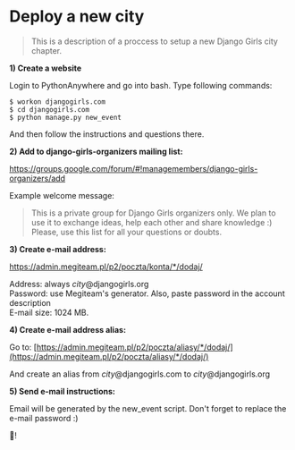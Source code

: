 # Deploy a new city

> This is a description of a proccess to setup a new Django Girls city chapter.

**1) Create a website**

Login to PythonAnywhere and go into bash. Type following commands:

```
$ workon djangogirls.com
$ cd djangogirls.com
$ python manage.py new_event
```

And then follow the instructions and questions there.

**2) Add to django-girls-organizers mailing list:**

https://groups.google.com/forum/#!managemembers/django-girls-organizers/add

Example welcome message:
> This is a private group for Django Girls organizers only. We plan to use it to exchange ideas, help each other and share knowledge :) Please, use this list for all your questions or doubts.

**3) Create e-mail address:**

https://admin.megiteam.pl/p2/poczta/konta/*/dodaj/

Address: always *city*@djangogirls.org  
Password: use Megiteam's generator. Also, paste password in the account description  
E-mail size: 1024 MB.

**4) Create e-mail address alias:**

Go to: [https://admin.megiteam.pl/p2/poczta/aliasy/*/dodaj/](https://admin.megiteam.pl/p2/poczta/aliasy/*/dodaj/)

And create an alias from *city*@djangogirls.com to *city*@djangogirls.org


**5) Send e-mail instructions:**

Email will be generated by the new_event script. Don't forget to replace the e-mail password :) 

:tada:!